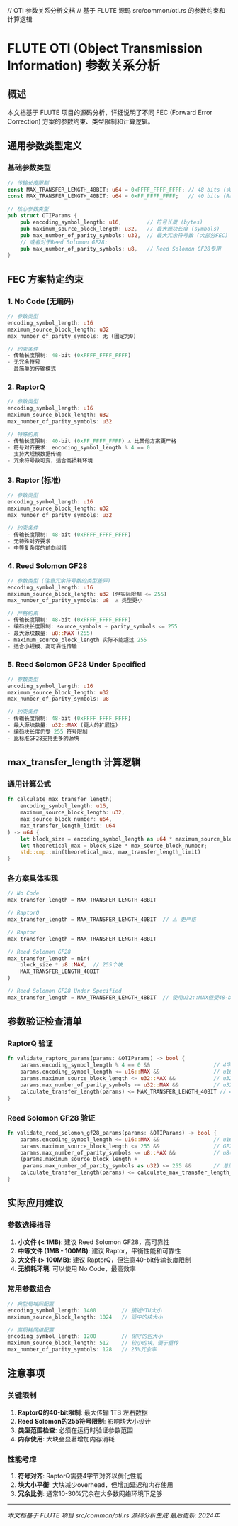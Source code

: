 // OTI 参数关系分析文档
// 基于 FLUTE 源码 src/common/oti.rs 的参数约束和计算逻辑

# FLUTE OTI (Object Transmission Information) 参数关系分析

## 概述
本文档基于 FLUTE 项目的源码分析，详细说明了不同 FEC (Forward Error Correction) 方案的参数约束、类型限制和计算逻辑。

## 通用参数类型定义

### 基础参数类型
```rust
// 传输长度限制
const MAX_TRANSFER_LENGTH_48BIT: u64 = 0xFFFF_FFFF_FFFF; // 48 bits (大部分FEC方案)
const MAX_TRANSFER_LENGTH_40BIT: u64 = 0xFF_FFFF_FFFF;   // 40 bits (RaptorQ专用)

// 核心参数类型
pub struct OTIParams {
    pub encoding_symbol_length: u16,        // 符号长度 (bytes)
    pub maximum_source_block_length: u32,   // 最大源块长度 (symbols)  
    pub max_number_of_parity_symbols: u32,  // 最大冗余符号数 (大部分FEC)
    // 或者对于Reed Solomon GF28:
    pub max_number_of_parity_symbols: u8,   // Reed Solomon GF28专用
}
```

## FEC 方案特定约束

### 1. No Code (无编码)
```rust
// 参数类型
encoding_symbol_length: u16
maximum_source_block_length: u32  
max_number_of_parity_symbols: 无 (固定为0)

// 约束条件
- 传输长度限制: 48-bit (0xFFFF_FFFF_FFFF)
- 无冗余符号
- 最简单的传输模式
```

### 2. RaptorQ
```rust
// 参数类型  
encoding_symbol_length: u16
maximum_source_block_length: u32
max_number_of_parity_symbols: u32

// 特殊约束
- 传输长度限制: 40-bit (0xFF_FFFF_FFFF) ⚠️ 比其他方案更严格
- 符号对齐要求: encoding_symbol_length % 4 == 0
- 支持大规模数据传输
- 冗余符号数可变，适合高损耗环境
```

### 3. Raptor (标准)
```rust
// 参数类型
encoding_symbol_length: u16
maximum_source_block_length: u32
max_number_of_parity_symbols: u32

// 约束条件
- 传输长度限制: 48-bit (0xFFFF_FFFF_FFFF)
- 无特殊对齐要求
- 中等复杂度的前向纠错
```

### 4. Reed Solomon GF28
```rust
// 参数类型 (注意冗余符号数的类型差异)
encoding_symbol_length: u16
maximum_source_block_length: u32 (但实际限制 <= 255)
max_number_of_parity_symbols: u8  ⚠️ 类型更小

// 严格约束
- 传输长度限制: 48-bit (0xFFFF_FFFF_FFFF)
- 编码块长度限制: source_symbols + parity_symbols <= 255
- 最大源块数量: u8::MAX (255)
- maximum_source_block_length 实际不能超过 255
- 适合小规模、高可靠性传输
```

### 5. Reed Solomon GF28 Under Specified
```rust
// 参数类型
encoding_symbol_length: u16
maximum_source_block_length: u32
max_number_of_parity_symbols: u8

// 约束条件
- 传输长度限制: 48-bit (0xFFFF_FFFF_FFFF)
- 最大源块数量: u32::MAX (更大的扩展性)
- 编码块长度仍受 255 符号限制
- 比标准GF28支持更多的源块
```

## max_transfer_length 计算逻辑

### 通用计算公式
```rust
fn calculate_max_transfer_length(
    encoding_symbol_length: u16,
    maximum_source_block_length: u32,
    max_source_block_number: u64,
    max_transfer_length_limit: u64
) -> u64 {
    let block_size = encoding_symbol_length as u64 * maximum_source_block_length as u64;
    let theoretical_max = block_size * max_source_block_number;
    std::cmp::min(theoretical_max, max_transfer_length_limit)
}
```

### 各方案具体实现
```rust
// No Code
max_transfer_length = MAX_TRANSFER_LENGTH_48BIT

// RaptorQ  
max_transfer_length = MAX_TRANSFER_LENGTH_40BIT  // ⚠️ 更严格

// Raptor
max_transfer_length = MAX_TRANSFER_LENGTH_48BIT

// Reed Solomon GF28
max_transfer_length = min(
    block_size * u8::MAX,  // 255个块
    MAX_TRANSFER_LENGTH_48BIT
)

// Reed Solomon GF28 Under Specified
max_transfer_length = MAX_TRANSFER_LENGTH_48BIT  // 使用u32::MAX但受48-bit限制
```

## 参数验证检查清单

### RaptorQ 验证
```rust
fn validate_raptorq_params(params: &OTIParams) -> bool {
    params.encoding_symbol_length % 4 == 0 &&                    // 4字节对齐
    params.encoding_symbol_length <= u16::MAX &&                 // u16类型范围
    params.maximum_source_block_length <= u32::MAX &&            // u32类型范围
    params.max_number_of_parity_symbols <= u32::MAX &&           // u32类型范围
    calculate_transfer_length(params) <= MAX_TRANSFER_LENGTH_40BIT // 40-bit限制
}
```

### Reed Solomon GF28 验证
```rust
fn validate_reed_solomon_gf28_params(params: &OTIParams) -> bool {
    params.encoding_symbol_length <= u16::MAX &&                 // u16类型范围
    params.maximum_source_block_length <= 255 &&                 // GF28特殊限制
    params.max_number_of_parity_symbols <= u8::MAX &&            // u8类型范围
    (params.maximum_source_block_length + 
     params.max_number_of_parity_symbols as u32) <= 255 &&       // 总编码块限制
    calculate_transfer_length(params) <= calculate_max_transfer_length_gf28(params)
}
```

## 实际应用建议

### 参数选择指导
1. **小文件 (< 1MB)**: 建议 Reed Solomon GF28，高可靠性
2. **中等文件 (1MB - 100MB)**: 建议 Raptor，平衡性能和可靠性  
3. **大文件 (> 100MB)**: 建议 RaptorQ，但注意40-bit传输长度限制
4. **无损耗环境**: 可以使用 No Code，最高效率

### 常用参数组合
```rust
// 典型局域网配置
encoding_symbol_length: 1400        // 接近MTU大小
maximum_source_block_length: 1024   // 适中的块大小

// 高损耗网络配置  
encoding_symbol_length: 1200        // 保守的包大小
maximum_source_block_length: 512    // 较小的块，便于重传
max_number_of_parity_symbols: 128   // 25%冗余率
```

## 注意事项

### 关键限制
1. **RaptorQ的40-bit限制**: 最大传输 1TB 左右数据
2. **Reed Solomon的255符号限制**: 影响块大小设计
3. **类型范围检查**: 必须在运行时验证参数范围
4. **内存使用**: 大块会显著增加内存消耗

### 性能考虑
1. **符号对齐**: RaptorQ需要4字节对齐以优化性能
2. **块大小平衡**: 大块减少overhead，但增加延迟和内存使用
3. **冗余比例**: 通常10-30%冗余在大多数网络环境下足够

---
*本文档基于 FLUTE 项目 src/common/oti.rs 源码分析生成*
*最后更新: 2024年*